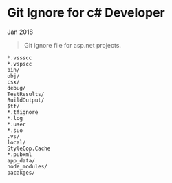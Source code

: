 # Git Ignore for c# Developer

Jan 2018

> Git ignore file for asp.net projects.

```
*.vssscc
*.vspscc
bin/
obj/
csx/
debug/
TestResults/
BuildOutput/
$tf/
*.tfignore
*.log
*.user
*.suo
.vs/
local/
StyleCop.Cache
*.pubxml
app_data/
node_modules/
pacakges/
```